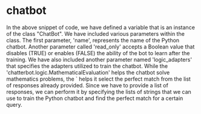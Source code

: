 # chatbot
In the above snippet of code, we have defined a variable that is an instance of the class "ChatBot". 
We have included various parameters within the class. 
The first parameter, 'name', represents the name of the Python chatbot.
Another parameter called 'read_only' accepts a Boolean value that disables (TRUE) or enables (FALSE) the ability of the bot to learn after the training. We have also included another parameter named 'logic_adapters' that specifies the adapters utilized to train the chatbot.
While the 'chatterbot.logic.MathematicalEvaluation' helps the chatbot solve mathematics problems, the ` helps it select the perfect match from the list of responses already provided.
Since we have to provide a list of responses, we can perform it by specifying the lists of strings that we can use to train the Python chatbot and find the perfect match for a certain query.
